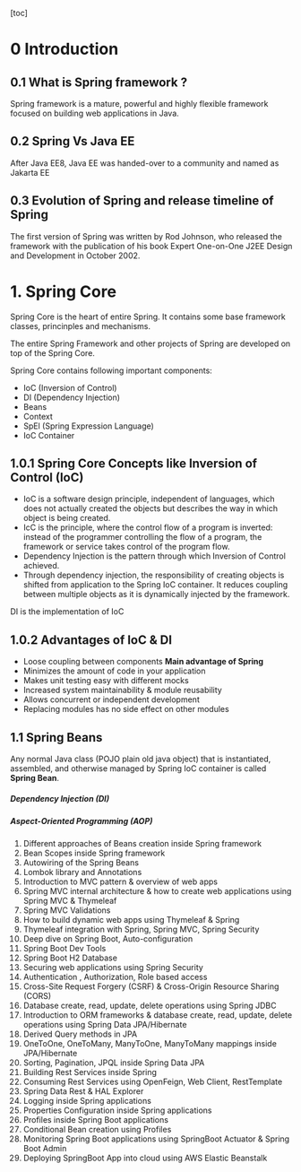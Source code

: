 

[toc]

# 0 Introduction

## 0.1 What is Spring framework ?

Spring framework is a mature, powerful and highly flexible framework focused on building web applications in Java.



## 0.2 Spring Vs Java EE

After Java EE8, Java EE was handed-over to a community and named as Jakarta EE

##### 



## 0.3 Evolution of Spring and release timeline of Spring

The first version of Spring was written by Rod Johnson, who released the framework with the publication of his book Expert One-on-One J2EE Design and Development in October 2002.



# 1. Spring Core

Spring Core is the heart of entire Spring. It contains some base framework classes, princinples and mechanisms.

The entire Spring Framework and other projects of Spring are developed on top of the Spring Core.

Spring Core contains following important components:

- IoC (Inversion of Control)
- DI (Dependency Injection)
- Beans
- Context
- SpEl (Spring Expression Language)
- IoC Container

## 1.0.1 Spring Core Concepts like Inversion of Control (IoC)

- IoC is a software design principle, independent of languages, which does not actually created the objects but describes the way in which object is being created.
- IcC is the principle, where the control flow of a program is inverted: instead of the programmer controlling the flow of a program, the framework or service takes control of the program flow.
- Dependency Injection is the pattern through which Inversion of Control achieved.
- Through dependency injection, the responsibility of creating objects is shifted from application to the Spring IoC container. It reduces coupling between multiple objects as it is dynamically injected by the framework. 

DI is the implementation of IoC

## 1.0.2 Advantages of IoC & DI

- Loose coupling between components **Main advantage of Spring**
- Minimizes the amount of code in your application
- Makes unit testing easy with different mocks
- Increased system maintainability & module reusability
- Allows concurrent or independent development
- Replacing modules has no side effect on other modules 

## 1.1 Spring Beans

Any normal Java class (POJO plain old java object) that is instantiated, assembled, and otherwise managed by Spring IoC container is called **Spring Bean**.



#####  Dependency Injection (DI)

##### Aspect-Oriented Programming (AOP)

1. Different approaches of Beans creation inside Spring framework
2. Bean Scopes inside Spring framework
3. Autowiring of the Spring Beans
4. Lombok library and Annotations
5. Introduction to MVC pattern & overview of web apps
6. Spring MVC internal architecture & how to create web applications using Spring MVC & Thymeleaf
7. Spring MVC Validations
8. How to build dynamic web apps using Thymeleaf & Spring
9. Thymeleaf integration with Spring, Spring MVC, Spring Security
10. Deep dive on Spring Boot, Auto-configuration
11. Spring Boot Dev Tools
12. Spring Boot H2 Database
13. Securing web applications using Spring Security
14. Authentication , Authorization, Role based access
15. Cross-Site Request Forgery (CSRF) & Cross-Origin Resource Sharing (CORS)
16. Database create, read, update, delete operations using Spring JDBC
17. Introduction to ORM frameworks & database create, read, update, delete operations using Spring Data JPA/Hibernate
18. Derived Query methods in JPA
19. OneToOne, OneToMany, ManyToOne, ManyToMany mappings inside JPA/Hibernate
20. Sorting, Pagination, JPQL inside Spring Data JPA
21. Building Rest Services inside Spring
22. Consuming Rest Services using OpenFeign, Web Client, RestTemplate
23. Spring Data Rest & HAL Explorer
24. Logging inside Spring applications
25. Properties Configuration inside Spring applications
26. Profiles inside Spring Boot applications
27. Conditional Bean creation using Profiles
28. Monitoring Spring Boot applications using SpringBoot Actuator & Spring Boot Admin
29. Deploying SpringBoot App into cloud using AWS Elastic Beanstalk